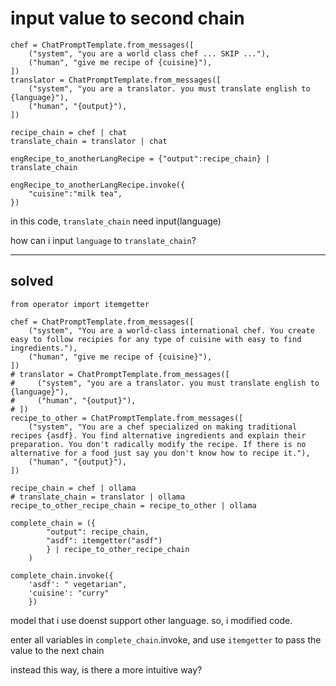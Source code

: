 # input value to second chain

```
chef = ChatPromptTemplate.from_messages([
    ("system", "you are a world class chef ... SKIP ..."),
    ("human", "give me recipe of {cuisine}"),
])
translator = ChatPromptTemplate.from_messages([
    ("system", "you are a translator. you must translate english to {language}"),
    ("human", "{output}"),
])

recipe_chain = chef | chat
translate_chain = translator | chat

engRecipe_to_anotherLangRecipe = {"output":recipe_chain} | translate_chain

engRecipe_to_anotherLangRecipe.invoke({
    "cuisine":"milk tea",
})
```

in this code, `translate_chain` need input(language)

how can i input `language` to `translate_chain`?

---

## solved

```
from operator import itemgetter

chef = ChatPromptTemplate.from_messages([
    ("system", "You are a world-class international chef. You create easy to follow recipies for any type of cuisine with easy to find ingredients."),
    ("human", "give me recipe of {cuisine}"),
])
# translator = ChatPromptTemplate.from_messages([
#     ("system", "you are a translator. you must translate english to {language}"),
#     ("human", "{output}"),
# ])
recipe_to_other = ChatPromptTemplate.from_messages([
    ("system", "You are a chef specialized on making traditional recipes {asdf}. You find alternative ingredients and explain their preparation. You don't radically modify the recipe. If there is no alternative for a food just say you don't know how to recipe it."),
    ("human", "{output}"),
])

recipe_chain = chef | ollama
# translate_chain = translator | ollama
recipe_to_other_recipe_chain = recipe_to_other | ollama

complete_chain = ({
        "output": recipe_chain,
        "asdf": itemgetter("asdf")
        } | recipe_to_other_recipe_chain
    )

complete_chain.invoke({
    'asdf': " vegetarian",
    'cuisine': "curry"
    })
```

model that i use doenst support other language. so, i modified code.

enter all variables in `complete_chain`.invoke, and use `itemgetter` to pass the value to the next chain

instead this way, is there a more intuitive way?
